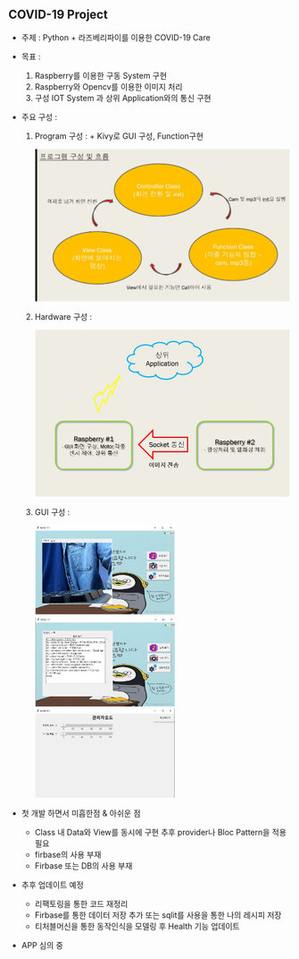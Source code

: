 ## COVID-19 Project

- 주제 : Python + 라즈베리파이를 이용한 COVID-19 Care
- 목표 : 
    1. Raspberry를 이용한 구동 System 구현
    2. Raspberry와 Opencv를 이용한 이미지 처리
    3. 구성 IOT System 과 상위 Application와의 통신 구현
- 주요 구성 :
    1. Program 구성 :
      + Kivy로 GUI 구성, Function구현
    
          <img src = "https://github.com/disco87/covid-19Project/blob/master/MD-images/flow.JPG" width="500">

    2. Hardware 구성 :
        
          <img src = "https://github.com/disco87/covid-19Project/blob/master/MD-images/hardwareflow.JPG" width="500">
        
    3. GUI 구성 :
    
          <img src = "https://github.com/disco87/covid-19Project/blob/master/MD-images/screen1.JPG" width="250">   <img src = "https://github.com/disco87/covid-19Project/blob/master/MD-images/screen2.JPG" width="250">  <img src = "https://github.com/disco87/covid-19Project/blob/master/MD-images/screen3.JPG" width="250">  


- 첫 개발 하면서 미흡한점 & 아쉬운 점
  + Class 내 Data와 View를 동시에 구현 추후 provider나 Bloc Pattern을 적용 필요
  + firbase의 사용 부재
  + Firbase 또는 DB의 사용 부재

- 추후 업데이트 예정
  + 리팩토링을 통한 코드 재정리
  + Firbase를 통한 데이터 저장 추가 또는 sqlit를 사용을 통한 나의 레시피 저장
  + 티처블머신을 통한 동작인식을 모델링 후 Health 기능 업데이트


- APP 심의 중
